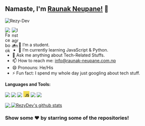 ## Namaste, I'm [Raunak Neupane!](https://www.instagram.com/rezydev/) 👋

<p align="left"> <img src="https://komarev.com/ghpvc/?username=Rezy-Dev&label=Views&color=blue&style=plastic" alt="Rezy-Dev" /> </p>

<a href="https://bit.ly/raunak-facebook-public">
  <img align="left" alt="Facebook" width="22px" src="https://pngimg.com/uploads/facebook_logos/facebook_logos_PNG19750.png" />
</a>
<a href="https://www.instagram.com/rezydev/">
  <img align="left" alt="Instagram" width="22px" src="https://upload.wikimedia.org/wikipedia/commons/a/a5/Instagram_icon.png" />
</a>

<br/>
<br/>

- 🔭 I’m a student.
- 🌱 I’m currently learning JavaScript & Python.
- 💬 Ask me anything about Tech-Related Stuffs.
- 📫 How to reach me: info@raunak-neupane.com.np
- 😄 Pronouns: He/His
- ⚡ Fun fact: I spend my whole day just googling about tech stuff.

**Languages and Tools:**  

<code><img height="20" src="https://image.spreadshirtmedia.net/image-server/v1/compositions/T6A2PA4289PT17X198Y43D132138790FS5589/views/1,width=650,height=650,appearanceId=2,backgroundColor=cef9f9.jpg"></code>
<code><img height="20" src="https://www.linuxscrew.com/wp-content/uploads/2020/07/python-logo-768x767.png"></code>
<code><img height="20" src="https://upload.wikimedia.org/wikipedia/commons/thumb/2/2d/Visual_Studio_Code_1.18_icon.svg/500px-Visual_Studio_Code_1.18_icon.svg.png"></code>
<code><img height="20" src="https://raw.githubusercontent.com/github/explore/80688e429a7d4ef2fca1e82350fe8e3517d3494d/topics/javascript/javascript.png"></code>
<code><img height="20" src="https://i.stack.imgur.com/PgcSR.png"></code>
<code><img height="20" src="https://upload.wikimedia.org/wikipedia/commons/thumb/d/d5/CSS3_logo_and_wordmark.svg/425px-CSS3_logo_and_wordmark.svg.png"></code>    

<a href="https://github.com/Rezy-Dev">
  <img align="center" src="https://github-readme-stats.vercel.app/api/top-langs/?username=Rezy-Dev&theme=light&hide_langs_below=1" />
</a>
<a href="https://github.com/Rezy-Dev">
 <img align="center" src="https://github-readme-stats.vercel.app/api?username=Rezy-Dev&show_icons=true&theme=light&line_height=27" alt="RezyDev's github stats"/>
</a>

### Show some ❤️ by starring some of the repositories!
